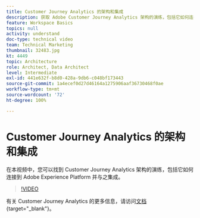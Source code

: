 ```yaml
---
title: Customer Journey Analytics 的架构和集成
description: 获取 Adobe Customer Journey Analytics 架构的演练，包括它如何连接到 Adobe Experience Platform 并与之集成。
feature: Workspace Basics
topics: null
activity: understand
doc-type: technical video
team: Technical Marketing
thumbnail: 32483.jpg
kt: 4449
topic: Architecture
role: Architect, Data Architect
level: Intermediate
exl-id: 441e632f-b8d0-428a-9db6-c048bf173443
source-git-commit: 1a4ecef0d27d46164a1275906aaf36730468f0ae
workflow-type: tm+mt
source-wordcount: '72'
ht-degree: 100%

---
```


# Customer Journey Analytics 的架构和集成

在本视频中，您可以找到 Customer Journey Analytics 架构的演练，包括它如何连接到 Adobe Experience Platform 并与之集成。

>[!VIDEO](https://video.tv.adobe.com/v/32483/?learn=on&quality=12)

有关 Customer Journey Analytics 的更多信息，请访问[文档](https://experienceleague.adobe.com/docs/analytics-platform/using/cja-landing.html){target="_blank"}。
